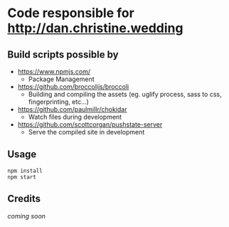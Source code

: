 # Code responsible for http://dan.christine.wedding

## Build scripts possible by
- https://www.npmjs.com/
  - Package Management
- https://github.com/broccolijs/broccoli
  - Building and compiling the assets (eg. uglify process, sass to css, fingerprinting, etc...)
- https://github.com/paulmillr/chokidar
  - Watch files during development
- https://github.com/scottcorgan/pushstate-server
  - Serve the compiled site in development

## Usage
```
npm install
npm start
```

## Credits
*coming soon*
